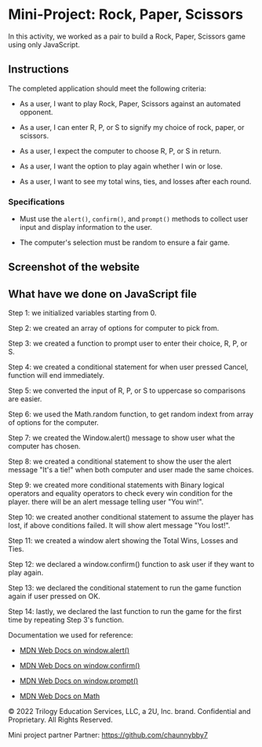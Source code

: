 #  Mini-Project: Rock, Paper, Scissors

In this activity, we worked as a pair to build a Rock, Paper, Scissors game using only JavaScript.

## Instructions

The completed application should meet the following criteria:

* As a user, I want to play Rock, Paper, Scissors against an automated opponent.

* As a user, I can enter R, P, or S to signify my choice of rock, paper, or scissors.

* As a user, I expect the computer to choose R, P, or S in return.

* As a user, I want the option to play again whether I win or lose.

* As a user, I want to see my total wins, ties, and losses after each round.

### Specifications

* Must use the `alert()`, `confirm()`, and `prompt()` methods to collect user input and display information to the user.

* The computer's selection must be random to ensure a fair game.

## Screenshot of the website
## What have we done on JavaScript file
 
 Step 1: we initialized variables starting from 0.

 Step 2: we created an array of options for computer to pick from.

 Step 3: we created a function to prompt user to enter their choice, R, P, or S.

 Step 4: we created a conditional statement for when user pressed Cancel, function will end immediately.

 Step 5: we converted the input of R, P, or S to uppercase so comparisons are easier. 

 Step 6: we used the Math.random function, to get random indext from array of options for the computer.

 Step 7: we created the Window.alert() message to show user what the computer has chosen.

 Step 8: we created a conditional statement to show the user the alert message "It's a tie!" when both computer and user made the same choices.

 Step 9: we created more conditional statements with Binary logical operators and equality operators to check every win condition for the player. there will be an alert message telling user "You win!".

 Step 10: we created another conditional statement to assume the player has lost, if above conditions failed. It will show alert message "You lost!".

 Step 11: we created a window alert showing the Total Wins, Losses and Ties.

 Step 12: we declared a window.confirm() function to ask user if they want to play again. 

 Step 13: we declared the conditional statement to run the game function again if user pressed on OK.

 Step 14: lastly, we declared the last function to run the game for the first time by repeating Step 3's function. 

Documentation we used for reference: 

* [MDN Web Docs on window.alert()](https://developer.mozilla.org/en-US/docs/Web/API/Window/alert)

* [MDN Web Docs on window.confirm()](https://developer.mozilla.org/en-US/docs/Web/API/Window/confirm)

* [MDN Web Docs on window.prompt()](https://developer.mozilla.org/en-US/docs/Web/API/Window/prompt)

* [MDN Web Docs on Math](https://developer.mozilla.org/en-US/docs/Web/JavaScript/Reference/Global_Objects/Math)


© 2022 Trilogy Education Services, LLC, a 2U, Inc. brand. Confidential and Proprietary. All Rights Reserved.

Mini project partner 
Partner: https://github.com/chaunnybby7